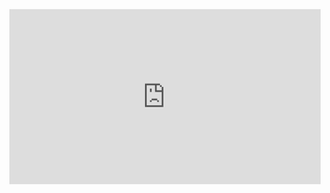 <iframe width="560" height="315" src="https://www.youtube.com/embed/Cv9X_hfqBjw" title="YouTube video player" frameborder="0" allow="accelerometer; autoplay; clipboard-write; encrypted-media; gyroscope; picture-in-picture" allowfullscreen></iframe>